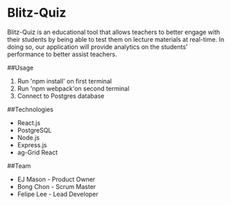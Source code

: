 
# Blitz-Quiz
Blitz-Quiz is an educational tool that allows teachers to better engage with their students by being able to test them on lecture materials at real-time. In doing so, our application will provide analytics on the students' performance to better assist teachers.

##Usage
1. Run 'npm install' on first terminal
2. Run 'npm webpack'on second terminal
3. Connect to Postgres database

##Technologies
* React.js
* PostgreSQL
* Node.js
* Express.js
* ag-Grid React

##Team
* EJ Mason - Product Owner
* Bong Chon - Scrum Master
* Felipe Lee - Lead Developer
